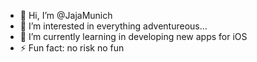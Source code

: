 - 👋 Hi, I’m @JajaMunich
- 👀 I’m interested in everything adventureous...
- 🌱 I’m currently learning in developing new apps for iOS
- ⚡ Fun fact: no risk no fun

<!---
JajaMunich/JajaMunich is a ✨ special ✨ repository because its `README.md` (this file) appears on your GitHub profile.
You can click the Preview link to take a look at your changes.
--->
